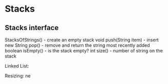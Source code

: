  
# Stacks

## Stacks interface

StacksOfStrings() - create an empty stack 
void push(String item) - insert new
String pop() - remove and return the string most recently added
boolean isEmpty() - is the stack empty?
int size() - number of string on the stack



Linked List: 


Resizing: 
ne